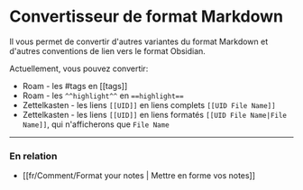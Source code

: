 # Convertisseur de format Markdown

Il vous permet de convertir d'autres variantes du format Markdown et d'autres conventions de lien vers le format Obsidian.

Actuellement, vous pouvez convertir:

- Roam - les #tags en [[tags]]
- Roam - les `^^highlight^^` en  `==highlight==`
- Zettelkasten - les liens `[[UID]]` en liens complets `[[UID File Name]]`
- Zettelkasten - les liens `[[UID]]` en liens formatés `[[UID File Name|File Name]]`, qui n'afficherons que `File Name`

---

### En relation

- [[fr/Comment/Format your notes | Mettre en forme vos notes]]